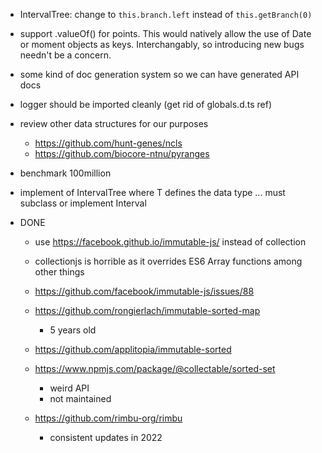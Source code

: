 - IntervalTree: change to `this.branch.left` instead of `this.getBranch(0)`

- support .valueOf() for points. This would natively allow the use of Date
  or moment objects as keys. Interchangably, so introducing new bugs needn't be
  a concern.

- some kind of doc generation system so we can have generated API docs

- logger should be imported cleanly (get rid of globals.d.ts ref)

- review other data structures for our purposes

  - https://github.com/hunt-genes/ncls
  - https://github.com/biocore-ntnu/pyranges

- benchmark 100million

- implement of IntervalTree<T> where T defines the data type ... must subclass or implement Interval

- DONE

  - use https://facebook.github.io/immutable-js/ instead of collection

  - collectionjs is horrible as it overrides ES6 Array functions among
    other things
  - https://github.com/facebook/immutable-js/issues/88
  - https://github.com/rongierlach/immutable-sorted-map
    - 5 years old
  - https://github.com/applitopia/immutable-sorted
  - https://www.npmjs.com/package/@collectable/sorted-set
    - weird API
    - not maintained
  - https://github.com/rimbu-org/rimbu
    - consistent updates in 2022

